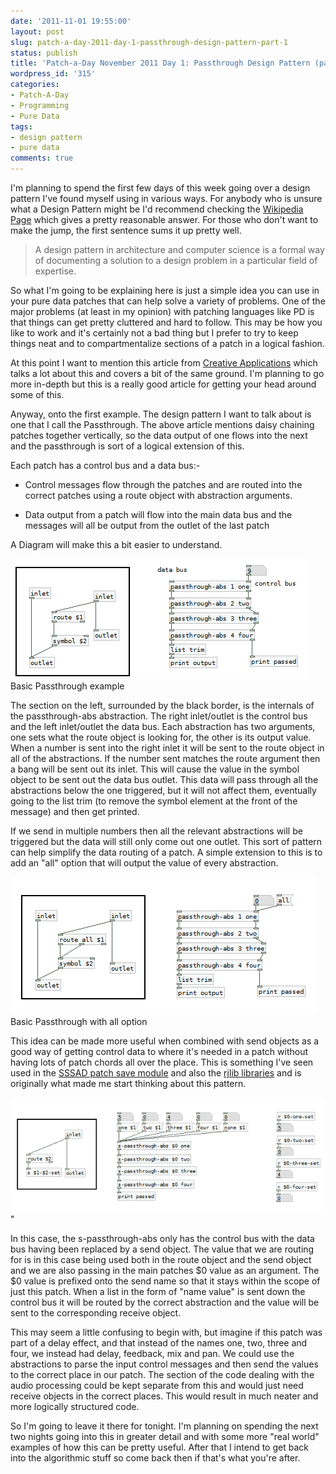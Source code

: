 ```yaml
---
date: '2011-11-01 19:55:00'
layout: post
slug: patch-a-day-2011-day-1-passthrough-design-pattern-part-1
status: publish
title: 'Patch-a-Day November 2011 Day 1: Passthrough Design Pattern (part 1)'
wordpress_id: '315'
categories:
- Patch-A-Day
- Programming
- Pure Data
tags:
- design pattern
- pure data
comments: true
---
```


I'm planning to spend the first few days of this week going over a design pattern I've found myself using in various ways. For anybody who is unsure what a Design Pattern might be I'd recommend checking the [Wikipedia Page](http://en.wikipedia.org/wiki/Design_pattern) which gives a pretty reasonable answer. For those who don't want to make the jump, the first sentence sums it up pretty well.


> A design pattern in architecture and computer science is a formal way of documenting a solution to a design problem in a particular field of expertise.


So what I'm going to be explaining here is just a simple idea you can use in your pure data patches that can help solve a variety of problems. One of the major problems (at least in my opinion) with patching languages like PD is that things can get pretty cluttered and hard to follow. This may be how you like to work and it's certainly not a bad thing but I prefer to try to keep things neat and to compartmentalize sections of a patch in a logical fashion.

At this point I want to mention this article from [Creative Applications](http://www.creativeapplications.net/theory/patch-schematics-%E2%80%93-the-aesthetics-of-constraint-best-practices-theory/) which talks a lot about this and covers a bit of the same ground. I'm planning to go more in-depth but this is a really good article for getting your head around some of this.

Anyway, onto the first example. The design pattern I want to talk about is one that I call the Passthrough. The above article mentions daisy chaining patches together vertically, so the data output of one flows into the next and the passthrough is sort of a logical extension of this.

Each patch has a control bus and a data bus:-



	
  * Control messages flow through the patches and are routed into the correct patches using a route object with abstraction arguments.

	
  * Data output from a patch will flow into the main data bus and the messages will all be output from the outlet of the last patch




A Diagram will make this a bit easier to understand.




[![basic passthrough design](/a/2011-11-01-patch-a-day-2011-day-1-passthrough-design-pattern-part-1/passthrough-basic.png)](/a/2011-11-01-patch-a-day-2011-day-1-passthrough-design-pattern-part-1/passthrough-basic.png)
    Basic Passthrough example




The section on the left, surrounded by the black border, is the internals of the passthrough-abs abstraction. The right inlet/outlet is the control bus and the left inlet/outlet the data bus. Each abstraction has two arguments, one sets what the route object is looking for, the other is its output value. When a number is sent into the right inlet it will be sent to the route object in all of the abstractions. If the number sent matches the route argument then a bang will be sent out its inlet. This will cause the value in the symbol object to be sent out the data bus outlet. This data will pass through all the abstractions below the one triggered, but it will not affect them, eventually going to the list trim (to remove the symbol element at the front of the message) and then get printed.




If we send in multiple numbers then all the relevant abstractions will be triggered but the data will still only come out one outlet. This sort of pattern can help simplify the data routing of a patch. A simple extension to this is to add an "all" option that will output the value of every abstraction.




[![basic passthrough with all option](/a/2011-11-01-patch-a-day-2011-day-1-passthrough-design-pattern-part-1/passthrough-all.png)](/a/2011-11-01-patch-a-day-2011-day-1-passthrough-design-pattern-part-1/passthrough-all.png)
    Basic Passthrough with all option




This idea can be made more useful when combined with send objects as a good way of getting control data to where it's needed in a patch without having lots of patch chords all over the place. This is something I've seen used in the [SSSAD patch save module](http://puredata.hurleur.com/sujet-1531-sssad-save-module) and also the [rjlib libraries](https://github.com/rjdj/rjlib) and is originally what made me start thinking about this pattern.






![Passthrough with sends](/a/2011-11-01-patch-a-day-2011-day-1-passthrough-design-pattern-part-1/passthrough-send.png)"






In this case, the s-passthrough-abs only has the control bus with the data bus having been replaced by a send object. The value that we are routing for is in this case being used both in the route object and the send object and we are also passing in the main patches $0 value as an argument. The $0 value is prefixed onto the send name so that it stays within the scope of just this patch. When a list in the form of "name value" is sent down the control bus it will be routed by the correct abstraction and the value will be sent to the corresponding receive object.




This may seem a little confusing to begin with, but imagine if this patch was part of a delay effect, and that instead of the names one, two, three and four, we instead had delay, feedback, mix and pan. We could use the abstractions to parse the input control messages and then send the values to the correct place in our patch. The section of the code dealing with the audio processing could be kept separate from this and would just need receive objects in the correct places. This would result in much neater and more logically structured code.




So I'm going to leave it there for tonight. I'm planning on spending the next two nights going into this in greater detail and with some more "real world" examples of how this can be pretty useful. After that I intend to get back into the algorithmic stuff so come back then if that's what you're after.
